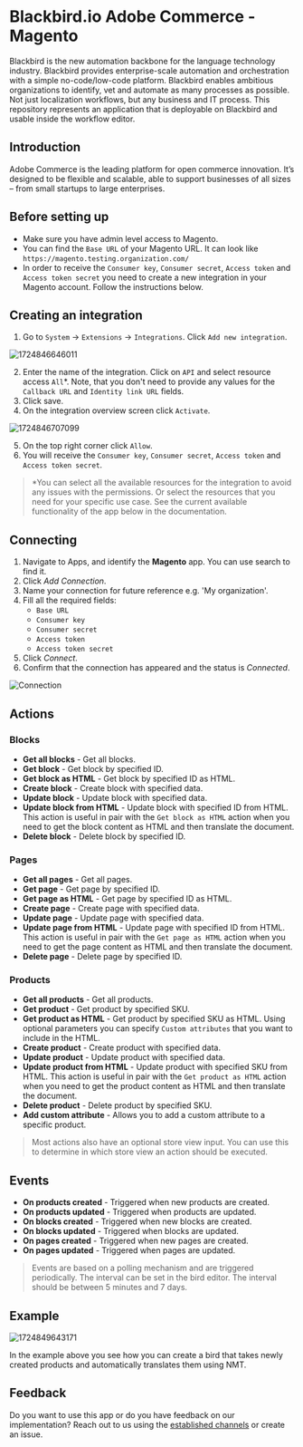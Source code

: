# Blackbird.io Adobe Commerce - Magento

Blackbird is the new automation backbone for the language technology industry. Blackbird provides enterprise-scale automation and orchestration with a simple no-code/low-code platform. Blackbird enables ambitious organizations to identify, vet and automate as many processes as possible. Not just localization workflows, but any business and IT process. This repository represents an application that is deployable on Blackbird and usable inside the workflow editor.

## Introduction

Adobe Commerce is the leading platform for open commerce innovation. It’s designed to be flexible and scalable, able to support businesses of all sizes – from small startups to large enterprises.

<!-- begin docs -->

## Before setting up

- Make sure you have admin level access to Magento.
- You can find the `Base URL` of your Magento URL. It can look like `https://magento.testing.organization.com/`
- In order to receive the `Consumer key`, `Consumer secret`, `Access token` and `Access token secret` you need to create a new integration in your Magento account. Follow the instructions below. 

## Creating an integration

1. Go to `System` -> `Extensions` -> `Integrations`. Click `Add new integration`.

![1724846646011](image/README/1724846646011.png)

2. Enter the name of the integration. Click on `API` and select resource access `All`*. Note, that you don't need to provide any values for the `Callback URL` and `Identity link URL` fields. 
3. Click save.
4. On the integration overview screen click `Activate`.

![1724846707099](image/README/1724846707099.png)

5. On the top right corner click `Allow`.
6. You will receive the `Consumer key`, `Consumer secret`, `Access token` and `Access token secret`.

> *You can select all the available resources for the integration to avoid any issues with the permissions. Or select the resources that you need for your specific use case. See the current available functionality of the app below in the documentation.

## Connecting

1. Navigate to Apps, and identify the **Magento** app. You can use search to find it.
2. Click _Add Connection_.
3. Name your connection for future reference e.g. 'My organization'.
4. Fill all the required fields:
    - `Base URL` 
    - `Consumer key`
    - `Consumer secret`
    - `Access token`
    - `Access token secret`
5. Click _Connect_.
6. Confirm that the connection has appeared and the status is _Connected_.

![Connection](image/README/connection.png)

## Actions

### Blocks

- **Get all blocks** - Get all blocks.
- **Get block** - Get block by specified ID.
- **Get block as HTML** - Get block by specified ID as HTML.
- **Create block** - Create block with specified data.
- **Update block** - Update block with specified data.
- **Update block from HTML** - Update block with specified ID from HTML. This action is useful in pair with the `Get block as HTML` action when you need to get the block content as HTML and then translate the document.
- **Delete block** - Delete block by specified ID.

### Pages

- **Get all pages** - Get all pages.
- **Get page** - Get page by specified ID.
- **Get page as HTML** - Get page by specified ID as HTML.
- **Create page** - Create page with specified data.
- **Update page** - Update page with specified data.
- **Update page from HTML** - Update page with specified ID from HTML. This action is useful in pair with the `Get page as HTML` action when you need to get the page content as HTML and then translate the document.
- **Delete page** - Delete page by specified ID.

### Products

- **Get all products** - Get all products.
- **Get product** - Get product by specified SKU.
- **Get product as HTML** - Get product by specified SKU as HTML. Using optional parameters you can specify `Custom attributes` that you want to include in the HTML.
- **Create product** - Create product with specified data.
- **Update product** - Update product with specified data.
- **Update product from HTML** - Update product with specified SKU from HTML. This action is useful in pair with the `Get product as HTML` action when you need to get the product content as HTML and then translate the document.
- **Delete product** - Delete product by specified SKU.
- **Add custom attribute** - Allows you to add a custom attribute to a specific product.

> Most actions also have an optional store view input. You can use this to determine in which store view an action should be executed.

## Events

- **On products created** - Triggered when new products are created.
- **On products updated** - Triggered when products are updated.
- **On blocks created** - Triggered when new blocks are created.
- **On blocks updated** - Triggered when blocks are updated.
- **On pages created** - Triggered when new pages are created.
- **On pages updated** - Triggered when pages are updated.

> Events are based on a polling mechanism and are triggered periodically. The interval can be set in the bird editor. The interval should be between 5 minutes and 7 days.

## Example

![1724849643171](image/README/1724849643171.png)

In the example above you see how you can create a bird that takes newly created products and automatically translates them using NMT.

## Feedback

Do you want to use this app or do you have feedback on our implementation? Reach out to us using the [established channels](https://www.blackbird.io/) or create an issue.

<!-- end docs -->
